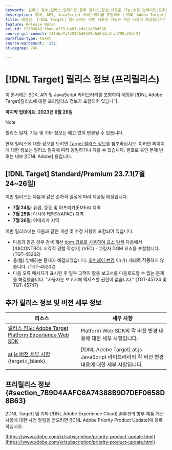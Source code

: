 ```yaml
---
keywords: 릴리스 정보;릴리스;업데이트;향후 릴리스;향상;새로운 기능;수정;업데이트;프리릴리스
description: SDK, API, JavaScript 라이브러리를 포함하여 [!DNL Adobe Target]의 예정된 릴리스에 포함된 새로운 기능 및 개선, 수정 사항에 대해 알아봅니다.
title: 예정된  [!DNL Target] 릴리스에는 어떤 새로운 기능과 개선 사항이 포함됩니까?
feature: Release Notes
exl-id: f2783042-f6ee-4f73-b487-ede11d55d530
source-git-commit: 11f4be7a245326d5428b5d6d4c4fad795a24df2f
workflow-type: tm+mt
source-wordcount: '291'
ht-degree: 74%

---
```


# [!DNL Target] 릴리스 정보 (프리릴리스)

이 문서에는 SDK, API 및 JavaScript 라이브러리를 포함하여 예정된 [!DNL Adobe Target]릴리스에 대한 프리릴리스 정보가 포함되어 있습니다.

**마지막 업데이트: 2023년 6월 26일**

>[!NOTE]
>
>릴리스 일자, 기능 및 기타 정보는 예고 없이 변경될 수 있습니다.
>
>현재 릴리스에 대한 정보를 보려면 [Target 릴리스 정보](release-notes.md)를 참조하십시오. 이러한 페이지에 대한 정보는 릴리스 일자에 따라 동일하거나 다를 수 있습니다. 괄호로 묶인 문제 번호는 내부 [!DNL Adobe] 용입니다.

## [!DNL Target] Standard/Premium 23.7.1(7월 24~26일)

이번 릴리스는 다음과 같은 순차적 일정에 따라 제공될 예정입니다.

* **7월 24일**: 유럽, 중동 및 아프리카(EMEA) 지역
* **7월 25일**: 아시아 태평양(APAC) 지역
* **7월 26일**: 아메리카 지역

이번 릴리스에는 다음과 같은 개선 및 수정 사항이 포함되어 있습니다.

* 다음과 같은 경우 검색 개선 [dom 경로를 사용하여 요소 탐색](/help/main/c-experiences/c-visual-experience-composer/viztarget-options.md#dom-path) 다음에서 [!UICONTROL 시각적 경험 작성기] (VEC) - 그림자 DOM 요소를 포함합니다. (TGT-45262)
* 을(를) 방해하는 문제가 해결되었습니다. [오버레이 변경](/help/main/c-experiences/c-visual-experience-composer/visual-experience-composer.md) 이(가) 제대로 작동하지 않습니다. (TGT-45202)
* 다음 오류 메시지가 표시된 후 일부 고객이 활동 보고서를 다운로드할 수 없는 문제를 해결했습니다. &quot;사용자는 보고서에 액세스할 권한이 없습니다.&quot; (TGT-45724 및 TGT-45747)

## 추가 릴리스 정보 및 버전 세부 정보

| 리소스 | 세부 사항 |
|--- |--- |
| [릴리스 정보: Adobe Target Platform Experience Web SDK](https://experienceleague.adobe.com/docs/experience-platform/edge/release-notes.html?lang=ko-KR) | Platform Web SDK의 각 버전 변경 내용에 대한 세부 사항입니다. |
| [at.js 버전 세부 사항](https://experienceleague.corp.adobe.com/docs/target-dev/developer/client-side/at-js-implementation/target-atjs-versions.html){target=_blank} | [!DNL Adobe Target] at.js JavaScript 라이브러리의 각 버전 변경 내용에 대한 세부 사항입니다. |

## 프리릴리스 정보 {#section_7B9D4AAFC6A74388B9D7DEF0658D8B63}

[!DNL Target] 및 기타 [!DNL Adobe Experience Cloud] 솔루션의 향후 제품 개선 사항에 대한 사전 알림을 받으려면 [!DNL Adobe Priority Product Update]에 등록하십시오.

[https://www.adobe.com/kr/subscription/priority-product-update.html](https://www.adobe.com/kr/subscription/priority-product-update.html)
